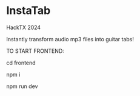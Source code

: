 # InstaTab
HackTX 2024

Instantly transform audio mp3 files into guitar tabs!

TO START FRONTEND:

cd frontend

npm i

npm run dev
